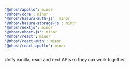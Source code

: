 ```yaml
---
'@nhost/apollo': minor
'@nhost/core': minor
'@nhost/hasura-auth-js': minor
'@nhost/hasura-storage-js': minor
'@nhost/nextjs': minor
'@nhost/nhost-js': minor
'@nhost/react': minor
'@nhost/react-auth': minor
'@nhost/react-apollo': minor
---
```


Unify vanilla, react and next APIs so they can work together
